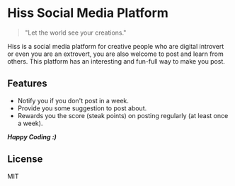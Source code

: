 
# Hiss Social Media Platform

> "Let the world see your creations." 
  
Hiss is a social media platform for creative people who are digital introvert or even you are an extrovert, you are also welcome to post and learn from others. This platform has an interesting and fun-full way to make you post.

## Features

- Notify you if you don't post in a week.
- Provide you some suggestion to post about.
- Rewards you the score (steak points) on posting regularly (at least once a week).

***Happy Coding :)***

## License
MIT
